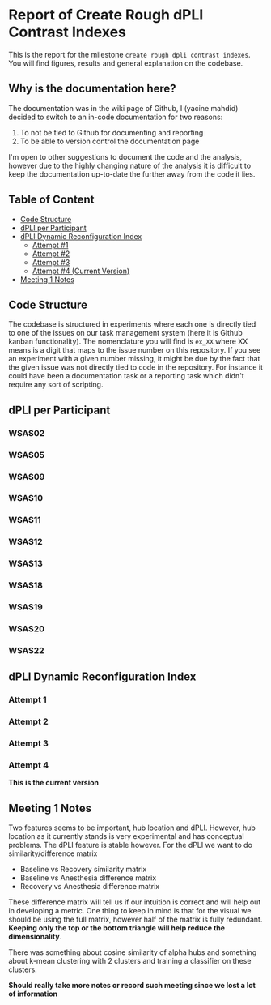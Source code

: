 # Report of Create Rough dPLI Contrast Indexes 
This is the report for the milestone `create rough dpli contrast indexes`. You will find figures, results and general explanation on the codebase.

## Why is the documentation here?
The documentation was in the wiki page of Github, I (yacine mahdid) decided to switch to an in-code documentation for two reasons:
1. To not be tied to Github for documenting and reporting
2. To be able to version control the documentation page

I'm open to other suggestions to document the code and the analysis, however due to the highly changing nature of the analysis it is difficult to keep the documentation up-to-date the further away from the code it lies.

## Table of Content
- [Code Structure](#code-structure)
- [dPLI per Participant](#dpli-per-participant)
- [dPLI Dynamic Reconfiguration Index](#dpli-dynamic-reconfiguration-index)
  - [Attempt #1](#attempt-1)
  - [Attempt #2](#attempt-2)
  - [Attempt #3](#attempt-3)
  - [Attempt #4 (Current Version)](#attempt-4)
- [Meeting 1 Notes](#meeting-1-notes)

## Code Structure
The codebase is structured in experiments where each one is directly tied to one of the issues on our task management system (here it is Github kanban functionality). The nomenclature you will find is `ex_XX` where XX means is a digit that maps to the issue number on this repository. If you see an experiment with a given number missing, it might be due by the fact that the given issue was not directly tied to code in the repository. For instance it could have been a documentation task or a reporting task which didn't require any sort of scripting.

## dPLI per Participant

### WSAS02
### WSAS05
### WSAS09
### WSAS10
### WSAS11
### WSAS12
### WSAS13
### WSAS18
### WSAS19
### WSAS20
### WSAS22

## dPLI Dynamic Reconfiguration Index

### Attempt 1

### Attempt 2

### Attempt 3

### Attempt 4
**This is the current version**

## Meeting 1 Notes
Two features seems to be important, hub location and dPLI. However, hub location as it currently stands is very experimental and has conceptual problems. The dPLI feature is stable however.
For the dPLI we want to do similarity/difference matrix
- Baseline vs Recovery similarity matrix
- Baseline vs Anesthesia difference matrix
- Recovery vs Anesthesia difference matrix

These difference matrix will tell us if our intuition is correct and will help out in developing a metric. One thing to keep in mind is that for the visual we should be using the full matrix, however half of the matrix is fully redundant. **Keeping only the top or the bottom triangle will help reduce the dimensionality**.

There was something about cosine similarity of alpha hubs and something about k-mean clustering with 2 clusters and training a classifier on these clusters.

**Should really take more notes or record such meeting since we lost a lot of information**

